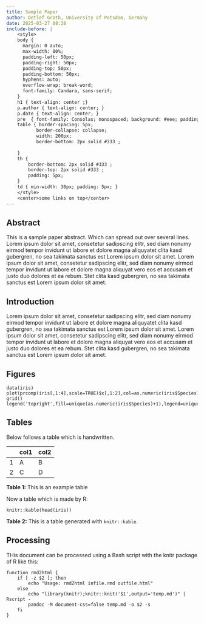 ```yaml
---
title: Sample Paper
author: Detlef Groth, University of Potsdam, Germany
date: 2025-03-27 08:38
include-before: |
    <style>
    body { 
      margin: 0 auto;
      max-width: 80%;
      padding-left: 50px;
      padding-right: 50px;
      padding-top: 50px;
      padding-bottom: 50px;
      hyphens: auto;
      overflow-wrap: break-word;
      font-family: Candara, sans-serif; 
    }
    h1 { text-align: center ;}
    p.author { text-align: center; }
    p.date { text-align: center; }
    pre  { font-family: Consolas; monospaced; background: #eee; padding: 10px;}
    table { border-spacing: 5px;  
           border-collapse: collapse;
           width: 200px; 
           border-bottom: 2px solid #333 ;      
           
    }
    th { 
        border-bottom: 2px solid #333 ;     
        border-top: 2px solid #333 ;             
        padding: 5px;
    }
    td { min-width: 30px; padding: 5px; }
    </style>
    <center>some links on top</center>
---
```


## Abstract

This is a sample paper abstract.
Which can spread out over several lines.
Lorem  ipsum  dolor sit amet,  consetetur  sadipscing  elitr, sed diam  nonumy
eirmod  tempor  invidunt  ut  labore et dolore  magna  aliquyatet  clita  kasd
gubergren, no sea takimata sanctus est Lorem ipsum dolor sit amet. Lorem ipsum
dolor sit amet,  consetetur  sadipscing  elitr, sed diam nonumy  eirmod tempor
invidunt ut labore et dolore magna  aliquyat  vero eos et accusam et justo duo
dolores et ea rebum. Stet clita kasd  gubergren,  no sea takimata  sanctus est
Lorem ipsum dolor sit amet.

## Introduction

Lorem  ipsum  dolor sit amet,  consetetur  sadipscing  elitr, sed diam  nonumy
eirmod  tempor  invidunt  ut  labore et dolore  magna  aliquyatet  clita  kasd
gubergren, no sea takimata sanctus est Lorem ipsum dolor sit amet. Lorem ipsum
dolor sit amet,  consetetur  sadipscing  elitr, sed diam nonumy  eirmod tempor
invidunt ut labore et dolore magna  aliquyat  vero eos et accusam et justo duo
dolores et ea rebum. Stet clita kasd  gubergren,  no sea takimata  sanctus est
Lorem ipsum dolor sit amet.

## Figures

```{r fig.cap="**Figure 1:** PCA of Iris data"}
data(iris)
plot(prcomp(iris[,1:4],scale=TRUE)$x[,1:2],col=as.numeric(iris$Species)+1,pch=15,cex=2)
grid()
legend('topright',fill=unique(as.numeric(iris$Species)+1),legend=unique(iris$Species))
```

## Tables

Below follows a table which is handwritten.


|     | col1 | col2 |
|:---:|:-----|:-----|
| 1   | A    | B    |
| 2   | C    | D    |
__Table 1:__ This is an example table


Now a table which is made by R:

```{r results="asis",echo=FALSE}
knitr::kable(head(iris))
```
__Table 2:__ This is a table generated with `knitr::kable`.

## Processing

THis document can be processed using a Bash script with the knitr package of R like this:

```
function rmd2html {
    if [ -z $2 ]; then
        echo "Usage: rmd2html infile.rmd outfile.html"
    else
        echo "library(knitr);knitr::knit('$1',output='temp.md')" | Rscript -
        pandoc -M document-css=false temp.md -o $2 -s
    fi
}
```




